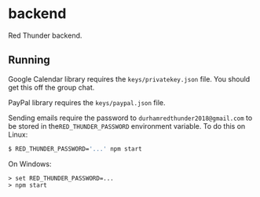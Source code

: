 # backend

Red Thunder backend.

## Running

Google Calendar library requires the `keys/privatekey.json` file. You should
get this off the group chat.

PayPal library requires the `keys/paypal.json` file.

Sending emails require the password to `durhamredthunder2018@gmail.com` to be
stored in the`RED_THUNDER_PASSWORD` environment variable. To do this on Linux:

```sh
$ RED_THUNDER_PASSWORD='...' npm start
```

On Windows:

```
> set RED_THUNDER_PASSWORD=...
> npm start
```
